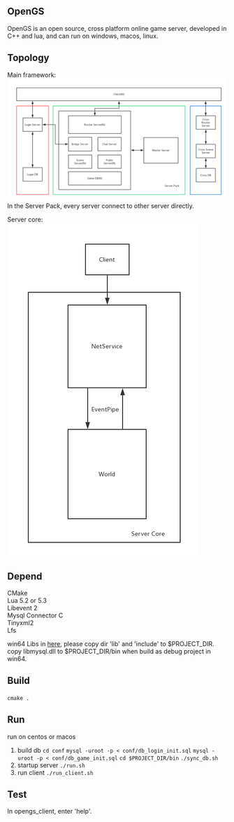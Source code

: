 ## OpenGS

OpenGS is an open source, cross platform online game server, developed in C++ and lua, and can run on windows, macos, linux.

## Topology

Main framework:  
![main](pictures/MassNet-main.png)
In the Server Pack, every server connect to other server directly.  


Server core:  
![core](pictures/MassNet-core.png)

## Depend

CMake  
Lua 5.2 or 5.3  
Libevent 2  
Mysql Connector C  
Tinyxml2  
Lfs  

win64 Libs in [here](https://github.com/mashago/Libs), please copy dir 'lib' and 'include' to $PROJECT_DIR.  
copy libmysql.dll to $PROJECT_DIR/bin when build as debug project in win64.

## Build

`cmake .`

## Run
run on centos or macos
1. build db
`cd conf`
`mysql -uroot -p < conf/db_login_init.sql`
`mysql -uroot -p < conf/db_game_init.sql`
`cd $PROJECT_DIR/bin`
`./sync_db.sh`
2. startup server
`./run.sh`
3. run client
`./run_client.sh`

## Test
In opengs_client, enter 'help'.



